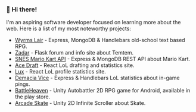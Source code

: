 <h3 align="left">👋 Hi there!</h3>

<p>I'm an aspiring software developer focused on learning more about the web. Here is a list of my most noteworthy projects:</p>
<ul>
  <li><a href="https://github.com/JoelEncinas/Wyrms-lair">Wyrms Lair</a> - Express, MongoDB & Handlebars old-school text based RPG.</li>
  <li><a href="https://github.com/JoelEncinas/Zadar">Zadar</a> - Flask forum and info site about Temtem.</li>
  <li><a href="https://github.com/JoelEncinas/SNES-MarioKart-API">SNES Mario Kart API</a> - Express & MongoDB REST API about Mario Kart.</li>
  <li><a href="https://github.com/JoelEncinas/Ace-Draft">Ace Draft</a> - React LoL drafting and statistics site.</li>
  <li><a href="https://github.com/JoelEncinas/Lux">Lux</a> - React LoL profile statistics site.</li>
  <li><a href="https://github.com/JoelEncinas/Demacia-vice">Demacia Vice</a> - Express & Handlebars LoL statistics about in-game pings.</li>
  <li><a href="https://github.com/JoelEncinas/BattleHeaven-Fighting-RPG">BattleHeaven</a> - Unity Autobattler 2D RPG game for Android, available in the play store.</li>
  <li><a href="https://github.com/JoelEncinas/Arcade-Skate">Arcade Skate</a> - Unity 2D Infinite Scroller about Skate.</li>
</ul>
